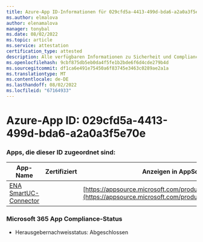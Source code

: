 ```yaml
---
title: Azure-App ID-Informationen für 029cfd5a-4413-499d-bda6-a2a0a3f5e70e
ms.author: elmalova
author: elenamalova
manager: tonybal
ms.date: 08/02/2022
ms.topic: article
ms.service: attestation
certification_type: attested
description: Alle verfügbaren Informationen zu Sicherheit und Compliance für 029cfd5a-4413-499d-bda6-a2a0a3f5e70e.
ms.openlocfilehash: 9cbf875db5eb0da4f5fe1b2bde6f6d4cde279b4d
ms.sourcegitcommit: df1ca6e491e75450a6f83745e3463c0289ae2a1a
ms.translationtype: MT
ms.contentlocale: de-DE
ms.lasthandoff: 08/02/2022
ms.locfileid: "67164933"
---
```

# <a name="azure-app-id-029cfd5a-4413-499d-bda6-a2a0a3f5e70e"></a>Azure-App ID: 029cfd5a-4413-499d-bda6-a2a0a3f5e70e


### <a name="apps-associated-with-this-id"></a>Apps, die dieser ID zugeordnet sind:
| **App-Name** | **Zertifiziert** | **Anzeigen in AppSource** |
|--------------|---------------|-----------------------|
| [ENA SmartUC-Connector](../forward/WA200003354.md) |  | [https://appsource.microsoft.com/product/office/WA200003354](https://appsource.microsoft.com/product/office/WA200003354) |

### <a name="microsoft-365-app-compliance-status"></a>Microsoft 365 App Compliance-Status
- Herausgebernachweisstatus: Abgeschlossen
